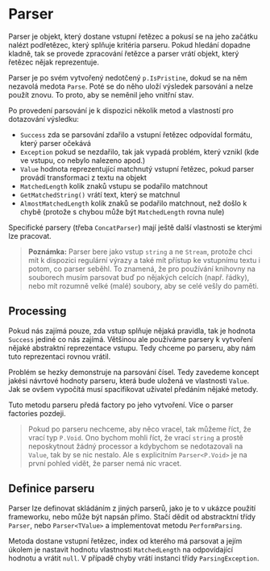 Parser
======

Parser je objekt, který dostane vstupní řetězec a pokusí se na jeho začátku nalézt
podřetězec, který splňuje kritéria parseru. Pokud hledání dopadne kladně, tak se provede
zpracování řetězce a parser vrátí objekt, který řetězec nějak reprezentuje.

Parser je po svém vytvořený nedotčený `p.IsPristine`, dokud se na něm nezavolá medota `Parse`.
Poté se do něho uloží výsledek parsování a nelze použít znovu. To proto, aby se neměnil jeho vnitřní stav.

Po provedení parsování je k dispozici několik metod a vlastností pro dotazování výsledku:

- `Success` zda se parsování zdařilo a vstupní řetězec odpovídal formátu, který parser očekává
- `Exception` pokud se nezdařilo, tak jak vypadá problém, který vznikl (kde ve vstupu, co nebylo nalezeno apod.)
- `Value` hodnota reprezentující matchnutý vstupní řetězec, pokud parser provádí transformaci z textu na objekt
- `MatchedLength` kolik znaků vstupu se podařilo matchnout
- `GetMatchedString()` vrátí text, který se matchnul
- `AlmostMatchedLength` kolik znaků se podařilo matchnout, než došlo k chybě (protože s chybou může být `MatchedLength` rovna nule)

Specifické parsery (třeba `ConcatParser`) mají ještě další vlastnosti se kterými lze pracovat.

> **Poznámka:** Parser bere jako vstup `string` a ne `Stream`, protože chci mít k dispozici
regulární výrazy a také mít přístup ke vstupnímu textu i potom, co parser seběhl. To znamená,
že pro používání knihovny na souborech musím parsovat buď po nějakých celcích (např. řádky),
nebo mít rozumně velké (malé) soubory, aby se celé vešly do paměti.


## Processing

Pokud nás zajímá pouze, zda vstup splňuje nějaká pravidla, tak je hodnota `Success` jediné co nás zajímá.
Většinou ale používáme parsery k vytvoření nějaké abstraktní reprezentace vstupu. Tedy chceme po parseru, aby
nám tuto reprezentaci rovnou vrátil.

Problém se hezky demonstruje na parsování čísel. Tedy zavedeme koncept jakési návrtové hodnoty parseru,
která bude uložená ve vlastnosti `Value`. Jak se ovšem vypočítá musí spacifikovat uživatel předáním nějaké metody.

Tuto metodu parseru předá factory po jeho vytvoření. Více o parser factories pozdeji.

> Pokud po parseru nechceme, aby něco vracel, tak můžeme říct, že vrací typ `P.Void`. Ono bychom mohli říct,
že vrací `string` a prostě neposkytnout žádný processor a kdybychom se nedotazovali na `Value`, tak by se nic
nestalo. Ale s explicitním `Parser<P.Void>` je na první pohled vidět, že parser nemá nic vracet.


## Definice parseru

Parser lze definovat skládáním z jiných parserů, jako je to v ukázce použití frameworku, nebo může být napsán přímo.
Stačí dědit od abstracktní třídy `Parser`, nebo `Parser<TValue>` a implementovat metodu `PerformParsing`.

Metoda dostane vstupní řetězec, index od kterého má parsovat a jejím úkolem je nastavit hodnotu vlastnosti `MatchedLength` na odpovídající hodnotu a vrátit `null`. V případě chyby vrátí instanci třídy `ParsingException`.
